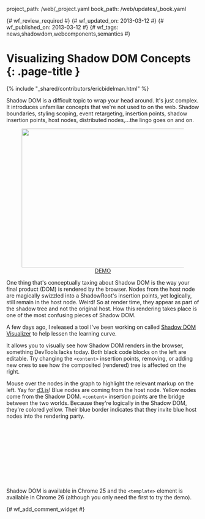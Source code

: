project_path: /web/_project.yaml
book_path: /web/updates/_book.yaml

{# wf_review_required #}
{# wf_updated_on: 2013-03-12 #}
{# wf_published_on: 2013-03-12 #}
{# wf_tags: news,shadowdom,webcomponents,semantics #}

# Visualizing Shadow DOM Concepts {: .page-title }

{% include "_shared/contributors/ericbidelman.html" %}


Shadow DOM is a difficult topic to wrap your head around. It's just complex. It introduces unfamiliar concepts that we're not used to on the web. Shadow boundaries, styling scoping, event retargeting, insertion points, shadow insertion points, host nodes, distributed nodes,...the lingo goes on and on.

<figure style="text-align:center;">
<a href="http://html5-demos.appspot.com/static/shadowdom-visualizer/index.html" target="_blank">
<img src="/web/updates/images/2013-03-13-visualizing-shadow-dom-concepts/visualizing-shadow-demo.gif" style="width:600px;height:362px;"></a>
<figcaption><a href="http://html5-demos.appspot.com/static/shadowdom-visualizer/index.html">DEMO</a></figcaption>
</figure>

One thing that's conceptually taxing about Shadow DOM is the way your final product (DOM) is rendered by the browser. Nodes from the host node are magically swizzled into a ShadowRoot's insertion points, yet logically, still remain in the host node. Weird! So at render time, they appear as part of the shadow tree and not the original host. How this rendering takes place is one of the most confusing pieces of Shadow DOM.

A few days ago, I released a tool I've been working on called [Shadow DOM Visualizer](http://html5-demos.appspot.com/static/shadowdom-visualizer/index.html) to help lessen the learning curve.

It allows you to visually see how Shadow DOM renders in the browser, something DevTools lacks today. Both black code blocks on the left are editable. Try changing the `<content>` insertion points, removing, or adding new ones to see how the composited (rendered) tree is affected on the right.

Mouse over the nodes in the graph to highlight the relevant markup on the left. Yay for [d3.js](http://d3js.org/)! Blue nodes are coming from the host node. Yellow nodes come from the Shadow DOM. `<content>` insertion points are the bridge
between the two worlds. Because they're logically in the Shadow DOM, they're colored yellow. Their blue border indicates that they invite blue host nodes into the rendering party.


<div class="video-wrapper">
  <iframe class="devsite-embedded-youtube-video" data-video-id="qnJ_s58ubxg"
          data-autohide="1" data-showinfo="0" frameborder="0" allowfullscreen>
  </iframe>
</div> 

Shadow DOM is available in Chrome 25 and the `<template>` element is available in Chrome 26 (although you only need the first to try the demo).


{# wf_add_comment_widget #}
